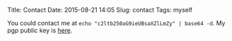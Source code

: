 Title: Contact
Date: 2015-08-21 14:05
Slug: contact
Tags: myself

You could contact me at ```echo "c2ltb250aG9ieUBsaXZlLmZy" | base64 -d```. My pgp public key is [here](../misc/pgp-live.txt).

